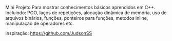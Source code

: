 Mini Projeto Para mostrar conhecimentos básicos aprendidos em C++.
Incluindo: POO, laços de repetições, alocação dinâmica de memória, uso de arquivos binários, funções, ponteiros para funções, metodos inline, manipulação de operadores etc.

Inspiração:  https://github.com/JudsonSS
